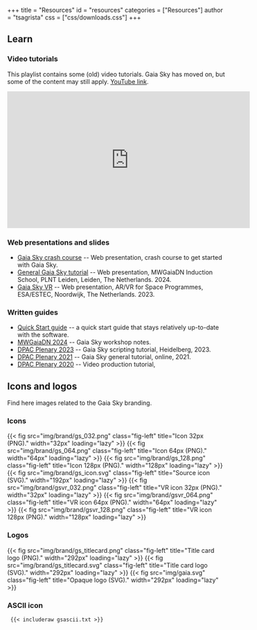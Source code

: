 +++
title = "Resources"
id = "resources"
categories = ["Resources"]
author = "tsagrista"
css = ["css/downloads.css"]
+++

## Learn

### Video tutorials

This playlist contains some (old) video tutorials. Gaia Sky has moved on, but some of the content may still apply. [YouTube link](https://www.youtube.com/playlist?list=PLDZ2SS9VxN5sKQUO_60Eceuft9M1OQogE).

<iframe width="560" height="315" src="https://www.youtube.com/embed/videoseries?si=X3mMDW_VW6tMqhtg&amp;list=PLDZ2SS9VxN5sKQUO_60Eceuft9M1OQogE" title="YouTube video player" frameborder="0" allow="accelerometer; autoplay; clipboard-write; encrypted-media; gyroscope; picture-in-picture; web-share" referrerpolicy="strict-origin-when-cross-origin" allowfullscreen></iframe>

### Web presentations and slides

- [Gaia Sky crash course](https://gaia.ari.uni-heidelberg.de/gaiasky/presentation/gaiasky-crash-course/) -- Web presentation, crash course to get started with Gaia Sky.
- [General Gaia Sky tutorial](https://gaia.ari.uni-heidelberg.de/gaiasky/presentation/202402/mwgaiadn/) -- Web presentation, MWGaiaDN Induction School, PLNT Leiden, Leiden, The Netherlands. 2024.
- [Gaia Sky VR](https://gaia.ari.uni-heidelberg.de/gaiasky/presentation/202312/) -- Web presentation, AR/VR for Space Programmes, ESA/ESTEC, Noordwijk, The Netherlands. 2023.

### Written guides

- [Quick Start guide](https://gaia.ari.uni-heidelberg.de/gaiasky/docs/3.5.8/workshops/dpac-plenary-online-2021.html) -- a quick start guide that stays relatively up-to-date with the software.
- [MWGaiaDN 2024](https://gaia.ari.uni-heidelberg.de/gaiasky/docs/master/workshops/mwgaiadn-plntleiden-2024.html) -- Gaia Sky workshop notes.
- [DPAC Plenary 2023](https://gaia.ari.uni-heidelberg.de/gaiasky/docs/3.5.8/workshops/dpac-plenary-hdb-2023.html) -- Gaia Sky scripting tutorial, Heidelberg, 2023.
- [DPAC Plenary 2021](https://gaia.ari.uni-heidelberg.de/gaiasky/docs/3.5.8/workshops/dpac-plenary-online-2021.html) -- Gaia Sky general tutorial, online, 2021.
- [DPAC Plenary 2020](https://gaia.ari.uni-heidelberg.de/gaiasky/docs/3.5.8/workshops/dpac-plenary-online-2021.html) -- Video production tutorial, 

## Icons and logos

Find here images related to the Gaia Sky branding.

### Icons

{{< fig src="img/brand/gs_032.png" class="fig-left" title="Icon 32px (PNG)." width="32px" loading="lazy" >}}
{{< fig src="img/brand/gs_064.png" class="fig-left" title="Icon 64px (PNG)." width="64px" loading="lazy" >}}
{{< fig src="img/brand/gs_128.png" class="fig-left" title="Icon 128px (PNG)." width="128px" loading="lazy" >}}
{{< fig src="img/brand/gs_icon.svg" class="fig-left" title="Source icon (SVG)." width="192px" loading="lazy" >}}
{{< fig src="img/brand/gsvr_032.png" class="fig-left" title="VR icon 32px (PNG)." width="32px" loading="lazy" >}}
{{< fig src="img/brand/gsvr_064.png" class="fig-left" title="VR icon 64px (PNG)." width="64px" loading="lazy" >}}
{{< fig src="img/brand/gsvr_128.png" class="fig-left" title="VR icon 128px (PNG)." width="128px" loading="lazy" >}}

### Logos


{{< fig src="img/brand/gs_titlecard.png" class="fig-left" title="Title card logo (PNG)." width="292px" loading="lazy" >}}
{{< fig src="img/brand/gs_titlecard.svg" class="fig-left" title="Title card logo (SVG)." width="292px" loading="lazy" >}}
{{< fig src="img/gaia.svg" class="fig-left" title="Opaque logo (SVG)." width="292px" loading="lazy" >}}


### ASCII icon
```txt
 {{< includeraw gsascii.txt >}}
```
